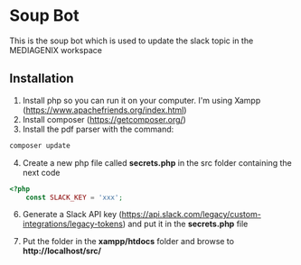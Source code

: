 # Soup Bot
This is the soup bot which is used to update the slack topic in the MEDIAGENIX workspace
## Installation
1. Install php so you can run it on your computer. I'm using Xampp (https://www.apachefriends.org/index.html)
2. Install composer (https://getcomposer.org/)
3. Install the pdf parser with the command: 
```bash
composer update
```
4. Create a new php file called **secrets.php** in the src folder containing the next code
```php
<?php
    const SLACK_KEY = 'xxx';
```
6. Generate a Slack API key (https://api.slack.com/legacy/custom-integrations/legacy-tokens) and put it in the **secrets.php** file

4. Put the folder in the **xampp/htdocs** folder and browse to **http://localhost/src/**
